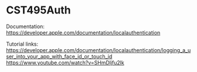 # CST495Auth
Documentation:
https://developer.apple.com/documentation/localauthentication

Tutorial links: 
https://developer.apple.com/documentation/localauthentication/logging_a_user_into_your_app_with_face_id_or_touch_id
https://www.youtube.com/watch?v=SHmDljfu2lk
